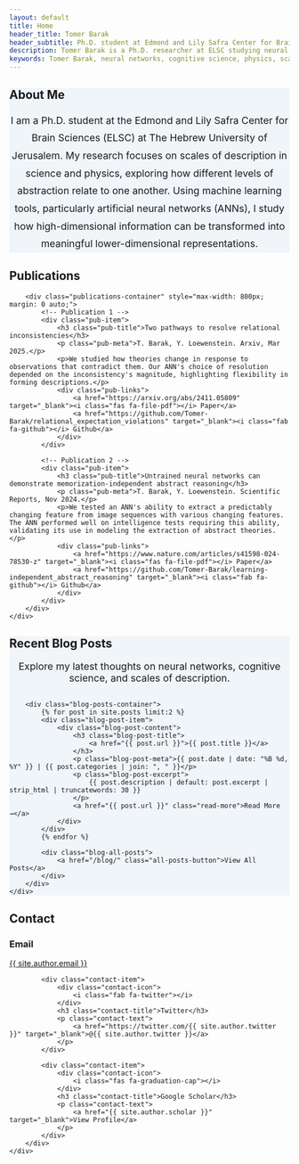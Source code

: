 ```yaml
---
layout: default
title: Home
header_title: Tomer Barak
header_subtitle: Ph.D. student at Edmond and Lily Safra Center for Brain Sciences (ELSC)<br>The Hebrew University of Jerusalem.
description: Tomer Barak is a Ph.D. researcher at ELSC studying neural networks, cognitive science, and scales of description in physics.
keywords: Tomer Barak, neural networks, cognitive science, physics, scales of description, ELSC, abstract reasoning, AI research, Hebrew University
---
```


<!-- About Section -->
<section id="about" style="background-color: #f0f5fa;">
    <div class="container">
        <h2 class="section-title">About Me</h2>
            <p style="text-align: center; max-width: 800px; margin: 0 auto; font-size: 1.1rem; line-height: 1.8;">
                I am a Ph.D. student at the Edmond and Lily Safra Center for Brain Sciences (ELSC) at The Hebrew University of Jerusalem. My research focuses on scales of description in science and physics, exploring how different levels of abstraction relate to one another. Using machine learning tools, particularly artificial neural networks (ANNs), I study how high-dimensional information can be transformed into meaningful lower-dimensional representations.
            </p>
    </div>
</section>

<!-- Publications Section -->
<section id="publications">
    <div class="container">
        <h2 class="section-title">Publications</h2>
        
        <div class="publications-container" style="max-width: 800px; margin: 0 auto;">
            <!-- Publication 1 -->
            <div class="pub-item">
                <h3 class="pub-title">Two pathways to resolve relational inconsistencies</h3>
                <p class="pub-meta">T. Barak, Y. Loewenstein. Arxiv, Mar 2025.</p>
                <p>We studied how theories change in response to observations that contradict them. Our ANN's choice of resolution depended on the inconsistency's magnitude, highlighting flexibility in forming descriptions.</p>
                <div class="pub-links">
                    <a href="https://arxiv.org/abs/2411.05809" target="_blank"><i class="fas fa-file-pdf"></i> Paper</a>
                    <a href="https://github.com/Tomer-Barak/relational_expectation_violations" target="_blank"><i class="fab fa-github"></i> Github</a>
                </div>
            </div>
            
            <!-- Publication 2 -->
            <div class="pub-item">
                <h3 class="pub-title">Untrained neural networks can demonstrate memorization-independent abstract reasoning</h3>
                <p class="pub-meta">T. Barak, Y. Loewenstein. Scientific Reports, Nov 2024.</p>
                <p>We tested an ANN's ability to extract a predictably changing feature from image sequences with various changing features. The ANN performed well on intelligence tests requiring this ability, validating its use in modeling the extraction of abstract theories.</p>
                <div class="pub-links">
                    <a href="https://www.nature.com/articles/s41598-024-78530-z" target="_blank"><i class="fas fa-file-pdf"></i> Paper</a>
                    <a href="https://github.com/Tomer-Barak/learning-independent_abstract_reasoning" target="_blank"><i class="fab fa-github"></i> Github</a>
                </div>
            </div>
        </div>
    </div>
</section>

<!-- Recent Blog Posts Section -->
<section id="blog-posts" style="background-color: #f0f5fa;">
    <div class="container">
        <h2 class="section-title">Recent Blog Posts</h2>
        <p style="text-align: center; max-width: 800px; margin: 0 auto 30px; font-size: 1.1rem;">
            Explore my latest thoughts on neural networks, cognitive science, and scales of description.
        </p>
        
        <div class="blog-posts-container">
            {% for post in site.posts limit:2 %}
            <div class="blog-post-item">
                <div class="blog-post-content">
                    <h3 class="blog-post-title">
                        <a href="{{ post.url }}">{{ post.title }}</a>
                    </h3>
                    <p class="blog-post-meta">{{ post.date | date: "%B %d, %Y" }} | {{ post.categories | join: ", " }}</p>
                    <p class="blog-post-excerpt">
                        {{ post.description | default: post.excerpt | strip_html | truncatewords: 30 }}
                    </p>
                    <a href="{{ post.url }}" class="read-more">Read More →</a>
                </div>
            </div>
            {% endfor %}
            
            <div class="blog-all-posts">
                <a href="/blog/" class="all-posts-button">View All Posts</a>
            </div>
        </div>
    </div>
</section>

<!-- Contact Section -->
<section id="contact">
    <div class="container">
        <h2 class="section-title">Contact</h2>
        <div class="contact-info">
            <div class="contact-item">
                <div class="contact-icon">
                    <i class="fas fa-envelope"></i>
                </div>
                <h3 class="contact-title">Email</h3>
                <p class="contact-text">
                    <a href="mailto:{{ site.author.email }}">{{ site.author.email }}</a>
                </p>
            </div>
            
            <div class="contact-item">
                <div class="contact-icon">
                    <i class="fab fa-twitter"></i>
                </div>
                <h3 class="contact-title">Twitter</h3>
                <p class="contact-text">
                    <a href="https://twitter.com/{{ site.author.twitter }}" target="_blank">@{{ site.author.twitter }}</a>
                </p>
            </div>
            
            <div class="contact-item">
                <div class="contact-icon">
                    <i class="fas fa-graduation-cap"></i>
                </div>
                <h3 class="contact-title">Google Scholar</h3>
                <p class="contact-text">
                    <a href="{{ site.author.scholar }}" target="_blank">View Profile</a>
                </p>
            </div>
        </div>
    </div>
</section>
